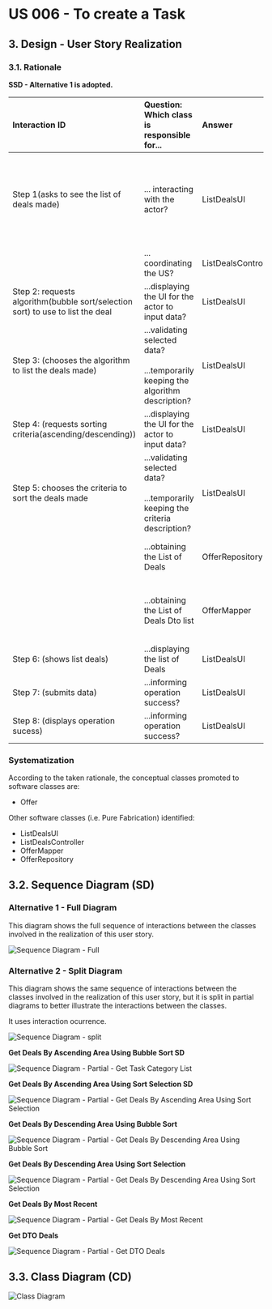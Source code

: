 # US 006 - To create a Task 

## 3. Design - User Story Realization 

### 3.1. Rationale

**SSD - Alternative 1 is adopted.**

| Interaction ID                                                                 | Question: Which class is responsible for...                                             | Answer               | Justification (with patterns)                                                                                 |
|:-------------------------------------------------------------------------------|:----------------------------------------------------------------------------------------|:---------------------|:--------------------------------------------------------------------------------------------------------------|
| Step 1(asks to see the list of deals made)                                     | ... interacting with the actor?                                                         | ListDealsUI          | Pure Fabrication: there is no reason to assign this responsibility to any existing class in the Domain Model. |
|                                                                                | ... coordinating the US?                                                                | ListDealsController  | Controller                                                                                                    |
| Step 2: requests algorithm(bubble sort/selection sort) to use to list the deal | ...displaying the UI for the actor to input data?                                       | ListDealsUI          | Pure Fabrication                                                                                              |
| Step 3: (chooses the algorithm to list the deals made)                         | ...validating selected data?<br/><br/>...temporarily keeping the algorithm description? | ListDealsUI          | Pure Fabrication                                                                                              |
| Step 4: (requests sorting criteria(ascending/descending))                      | ...displaying the UI for the actor to input data?                                       | ListDealsUI          | Pure Fabrication                                                                                              |
| Step 5: chooses the criteria to sort the deals made                            | ...validating selected data?<br/><br/>...temporarily keeping the criteria description?  | ListDealsUI          | Pure Fabrication                                                                                              |
|                                                                                | ...obtaining the List of Deals                                                          | OfferRepository      | IE:Kowns/has its own DealsDto,Pure Fabrication                                                                |
|                                                                                | ...obtaining the List of Deals Dto list                                                 | OfferMapper          | IE:Kowns/has its own DealsDto,Pure Fabrication,High coesion Low Coupling                                      |
| Step 6: (shows list deals)                                                     | ...displaying the list of Deals                                                         | ListDealsUI          | Pure Fabrication                                                                                              |
| Step 7: (submits data)                                                         | ...informing operation success?                                                         | ListDealsUI          | Pure Fabrication                                                                                              |
| Step 8: (displays operation sucess)                                            | ...informing operation success?                                                         | ListDealsUI          | Pure Fabrication                                                                                              |

### Systematization ##

According to the taken rationale, the conceptual classes promoted to software classes are: 

 * Offer

Other software classes (i.e. Pure Fabrication) identified: 

* ListDealsUI
* ListDealsController
* OfferMapper
* OfferRepository


## 3.2. Sequence Diagram (SD)

### Alternative 1 - Full Diagram

This diagram shows the full sequence of interactions between the classes involved in the realization of this user story.

![Sequence Diagram - Full](svg/us17-sequence-diagram-full.svg)

### Alternative 2 - Split Diagram

This diagram shows the same sequence of interactions between the classes involved in the realization of this user story, but it is split in partial diagrams to better illustrate the interactions between the classes.

It uses interaction ocurrence.

![Sequence Diagram - split](svg/us17-sequence-diagram-split.svg)

**Get Deals By Ascending Area Using Bubble Sort SD**

![Sequence Diagram - Partial - Get Task Category List](svg/us17-sequence-diagram-partial-getDealsByAscendingAreaBubbleSort.svg)

**Get Deals By Ascending Area Using Sort Selection SD**

![Sequence Diagram - Partial - Get Deals By Ascending Area Using Sort Selection](svg/us17-sequence-diagram-partial-getDEalsByAscendingAreaSortSelection.svg)

**Get Deals By Descending Area Using Bubble Sort**

![Sequence Diagram - Partial - Get Deals By Descending Area Using Bubble Sort](svg/us17-sequence-diagram-partial-getDealsByDescendingAreaBubbleSort.svg)

**Get Deals By Descending Area Using Sort Selection**

![Sequence Diagram - Partial - Get Deals By Descending Area Using Sort Selection](svg/us17-sequence-diagram-partial-getDealsByDescendingAreaSortSelection.svg)

**Get Deals By Most Recent**

![Sequence Diagram - Partial - Get Deals By Most Recent](svg/us17-sequence-diagram-partial-getDealsByMostRecent.svg)

**Get DTO Deals**

![Sequence Diagram - Partial - Get DTO Deals](svg/us17-sequence-diagram-partial-getDTODeals.svg)


## 3.3. Class Diagram (CD)

![Class Diagram](svg/us17-class-diagram.svg)